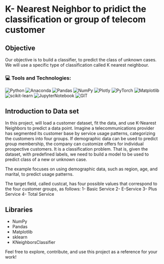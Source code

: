 # K- Nearest Neighbor to pridict the classification or group of telecom customer 

## Objective
Our objective is to build a classifier, to predict the class of unknown cases. We will use a specific type of classification called K nearest neighbour.

### 💻 Tools and Technologies:
![Python](https://img.shields.io/badge/python-3670A0?style=for-the-badge&logo=python&logoColor=ffdd54) 
![Anaconda](https://img.shields.io/badge/Anaconda-%2344A833.svg?style=for-the-badge&logo=anaconda&logoColor=white)
![Pandas](https://img.shields.io/badge/pandas-%23150458.svg?style=for-the-badge&logo=pandas&logoColor=white)
![NumPy](https://img.shields.io/badge/numpy-%23013243.svg?style=for-the-badge&logo=numpy&logoColor=white) 
![Plotly](https://img.shields.io/badge/Plotly-%233F4F75.svg?style=for-the-badge&logo=plotly&logoColor=white) 
![PyTorch](https://img.shields.io/badge/PyTorch-%23EE4C2C.svg?style=for-the-badge&logo=PyTorch&logoColor=white)
![Matplotlib](https://img.shields.io/badge/Matplotlib-%23F7EBE2?style=for-the-badge&logo=pandas&logoColor=black)
![scikit-learn](https://img.shields.io/badge/scikit--learn-%23F7931E.svg?style=for-the-badge&logo=scikit-learn&logoColor=white)
![JupyterNotebook](https://img.shields.io/badge/JupyterNotebook-FACCA7?style=for-the-badge&logo=Jupyter)
![GIT](https://img.shields.io/badge/Git-fc6d26?style=for-the-badge&logo=git&logoColor=white)

## Introduction to Data set

In this project, will load a customer dataset, fit the data, and use K-Nearest Neighbors to predict a data point.
Imagine a telecommunications provider has segmented its customer base by service usage patterns, categorizing the customers into four groups. If demographic data can be used to predict group membership, the company can customize offers for individual prospective customers. It is a classification problem. That is, given the dataset, with predefined labels, we need to build a model to be used to predict class of a new or unknown case.

The example focuses on using demographic data, such as region, age, and marital, to predict usage patterns.

The target field, called custcat, has four possible values that correspond to the four customer groups, as follows: 1- Basic Service 2- E-Service 3- Plus Service 4- Total Service
## Libraries
- NumPy
- Pandas
- Matplotlib
- sklearn
- KNeighborsClassifier

Feel free to explore, contribute, and use this project as a reference for your work!

